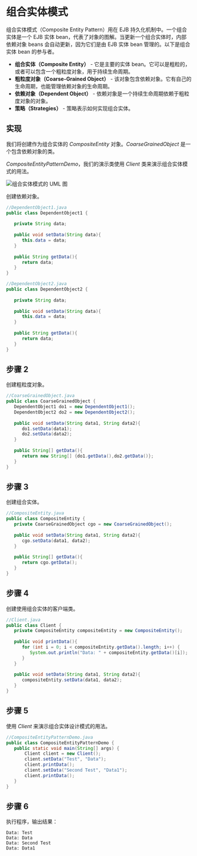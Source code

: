 # 组合实体模式

组合实体模式（Composite Entity Pattern）用在 EJB 持久化机制中。一个组合实体是一个 EJB 实体 bean，代表了对象的图解。当更新一个组合实体时，内部依赖对象 beans 会自动更新，因为它们是由 EJB 实体 bean 管理的。以下是组合实体 bean 的参与者。

- **组合实体（Composite Entity）** - 它是主要的实体 bean。它可以是粗粒的，或者可以包含一个粗粒度对象，用于持续生命周期。
- **粗粒度对象（Coarse-Grained Object）** - 该对象包含依赖对象。它有自己的生命周期，也能管理依赖对象的生命周期。
- **依赖对象（Dependent Object）** - 依赖对象是一个持续生命周期依赖于粗粒度对象的对象。
- **策略（Strategies）** - 策略表示如何实现组合实体。

## 实现

我们将创建作为组合实体的 *CompositeEntity* 对象。*CoarseGrainedObject* 是一个包含依赖对象的类。

*CompositeEntityPatternDemo*，我们的演示类使用 *Client* 类来演示组合实体模式的用法。

![组合实体模式的 UML 图](https://www.runoob.com/wp-content/uploads/2014/08/compositeentity_pattern_uml_diagram.jpg)

创建依赖对象。

```java
//DependentObject1.java
public class DependentObject1 {
   
   private String data;
 
   public void setData(String data){
      this.data = data; 
   } 
 
   public String getData(){
      return data;
   }
}
```

```java
//DependentObject2.java
public class DependentObject2 {
   
   private String data;
 
   public void setData(String data){
      this.data = data; 
   } 
 
   public String getData(){
      return data;
   }
}
```

## 步骤 2

创建粗粒度对象。

```java
//CoarseGrainedObject.java
public class CoarseGrainedObject {
   DependentObject1 do1 = new DependentObject1();
   DependentObject2 do2 = new DependentObject2();
 
   public void setData(String data1, String data2){
      do1.setData(data1);
      do2.setData(data2);
   }
 
   public String[] getData(){
      return new String[] {do1.getData(),do2.getData()};
   }
}
```

## 步骤 3

创建组合实体。

```java
//CompositeEntity.java
public class CompositeEntity {
   private CoarseGrainedObject cgo = new CoarseGrainedObject();
 
   public void setData(String data1, String data2){
      cgo.setData(data1, data2);
   }
 
   public String[] getData(){
      return cgo.getData();
   }
}
```

## 步骤 4

创建使用组合实体的客户端类。

```java
//Client.java
public class Client {
   private CompositeEntity compositeEntity = new CompositeEntity();
 
   public void printData(){
      for (int i = 0; i < compositeEntity.getData().length; i++) {
         System.out.println("Data: " + compositeEntity.getData()[i]);
      }
   }
 
   public void setData(String data1, String data2){
      compositeEntity.setData(data1, data2);
   }
}
```

## 步骤 5

使用 *Client* 来演示组合实体设计模式的用法。

```java
//CompositeEntityPatternDemo.java
public class CompositeEntityPatternDemo {
   public static void main(String[] args) {
       Client client = new Client();
       client.setData("Test", "Data");
       client.printData();
       client.setData("Second Test", "Data1");
       client.printData();
   }
}
```

## 步骤 6

执行程序，输出结果：

```
Data: Test
Data: Data
Data: Second Test
Data: Data1
```